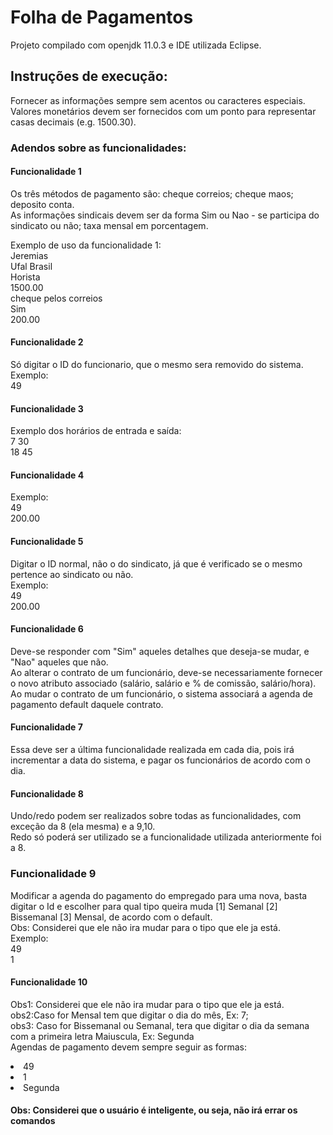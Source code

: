 # Folha de Pagamentos

Projeto compilado com openjdk 11.0.3 e IDE utilizada Eclipse.

## Instruções de execução:

Fornecer as informações sempre sem acentos ou caracteres especiais. Valores monetários devem ser fornecidos com um ponto para representar casas decimais (e.g. 1500.30).<br>

### Adendos sobre as funcionalidades:
#### Funcionalidade 1

Os três métodos de pagamento são: cheque correios; cheque maos; deposito conta.<br>
As informações sindicais devem ser da forma 
Sim ou Nao - se participa do sindicato ou não; taxa mensal em porcentagem.<br>

Exemplo de uso da funcionalidade 1:<br>
Jeremias<br>
Ufal Brasil<br>
Horista<br>
1500.00<br>
cheque pelos correios<br>
Sim<br>
200.00

#### Funcionalidade 2

Só digitar o ID do funcionario, que o mesmo sera removido do sistema.<br>
Exemplo:<br>
49

#### Funcionalidade 3

Exemplo dos horários de entrada e saída:<br>
7 30<br>
18 45

#### Funcionalidade 4

Exemplo:<br>
49<br>
200.00

#### Funcionalidade 5

Digitar o ID normal, não o do sindicato, já que é verificado se o mesmo pertence ao sindicato ou não.<br>
Exemplo:<br>
49<br>
200.00

#### Funcionalidade 6

Deve-se responder com "Sim" aqueles detalhes que deseja-se mudar, e "Nao" aqueles que não.<br>
Ao alterar o contrato de um funcionário, deve-se necessariamente fornecer o novo atributo associado (salário, salário e % de comissão, salário/hora).<br>
Ao mudar o contrato de um funcionário, o sistema associará a agenda de pagamento default daquele contrato.

#### Funcionalidade 7

Essa deve ser a última funcionalidade realizada em cada dia, pois irá incrementar a data do sistema, e pagar os funcionários de acordo com o dia.

#### Funcionalidade 8

Undo/redo podem ser realizados sobre todas as funcionalidades, com exceção da 8 (ela mesma) e a 9,10.<br>
Redo só poderá ser utilizado se a funcionalidade utilizada anteriormente foi a 8.
### Funcionalidade 9
Modificar a agenda do pagamento do empregado para uma nova, basta digitar o Id e escolher para qual tipo queira muda [1] Semanal [2] Bissemanal [3] Mensal, de acordo com o default.<br>
Obs: Considerei que ele não ira mudar para o tipo que ele ja está.<br>
Exemplo:<br>
49<br>
1

#### Funcionalidade 10

Obs1: Considerei que ele não ira mudar para o tipo que ele ja está.<br>
obs2:Caso for Mensal tem que digitar o dia do mês, Ex: 7;<br>
obs3: Caso for Bissemanal ou Semanal, tera que digitar o dia da semana com a primeira letra Maiuscula, Ex: Segunda<br>
Agendas de pagamento devem sempre seguir as formas:<br>
<li>49<br>
<li>1<br>
<li>Segunda<br>
 
 #### Obs: Considerei que o usuário é inteligente, ou seja, não irá errar os comandos
